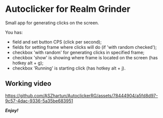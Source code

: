 # Autoclicker for Realm Grinder
Small app for generating clicks on the screen.

You has:
- field and set button CPS (click per second);
- fields for setting frame where clicks will do (if 'with random checked');
- checkbox 'with random' for generating clicks in specified frame;
- checkbox 'show' is showing where frame is located on the screen (has hotkey alt + g);
- checkbox 'Running' is starting click (has hotkey alt + j).

## Working video

https://github.com/ASZhartun/AutoclickerRG/assets/78444904/a5fd8d97-9c57-4dac-9336-5a35be683951

___*Enjoy!*___
